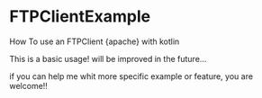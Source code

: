 # FTPClientExample
How To use an FTPClient {apache} with kotlin

This is a basic usage! will be improved in the future... 

if you can help me whit more specific example or feature, you are welcome!!

